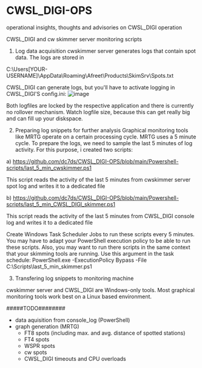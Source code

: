 # CWSL_DIGI-OPS
operational insights, thoughts and advisories on CWSL_DIGI operation

CWSL_DIGI and cw skimmer server monitoring scripts

1. Log data acquisition
cwskimmer server generates logs that contain spot data. The logs are stored in

C:\Users\[YOUR-USERNAME]\AppData\Roaming\Afreet\Products\SkimSrv\Spots.txt

CWSL_DIGI can generate logs, but you'll have to activate logging in CWSL_DIGI'S config.ini:
![image](https://github.com/dc7ds/CWSL_DIGI-OPS/assets/35285029/3f50dc75-25f9-4f9a-a65a-f122daf51602)

Both logfiles are locked by the respective application and there is currently no rollover mechanism. Watch logfile size, because this can get really big and can fill up your diskspace.

2. Preparing log snippets for further analysis
Graphical monitoring tools like MRTG operate on a certain processing cycle. MRTG uses a 5 minute cycle. To prepare the logs, we need to sample the last 5 minutes of log activity. For this purpose, i created two scripts:

a) https://github.com/dc7ds/CWSL_DIGI-OPS/blob/main/Powershell-scripts/last_5_min_cwskimmer.ps1

This script reads the activity of the last 5 minutes from cwskimmer server spot log and writes it to a dedicated file

b) https://github.com/dc7ds/CWSL_DIGI-OPS/blob/main/Powershell-scripts/last_5_min_CWSL_DIGI_skimmer.ps1

This script reads the activity of the last 5 minutes from CWSL_DIGI console log and writes it to a dedicated file

Create Windows Task Scheduler Jobs to run these scripts every 5 minutes. You may have to adapt your PowerShell execution policy to be able to run these scripts. Also, you may want to run there scripts in the same context that your skimming tools are running.
Use this argument in the task schedule: PowerShell.exe -ExecutionPolicy Bypass -File C:\Scripts\last_5_min_skimmer.ps1

3. Transfering log snippets to monitoring machine

cwskimmer server and CWSL_DIGI are Windows-only tools. Most graphical monitoring tools work best on a Linux based environment.




#####TODO########
- data aquisition from console_log (PowerShell)
- graph generation (MRTG)
  - FT8 spots (including max. and avg. distance of spotted stations)
  - FT4 spots
  - WSPR spots
  - cw spots
  - CWSL_DIGI timeouts and CPU overloads
